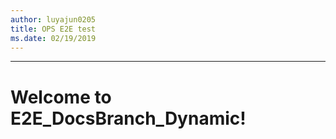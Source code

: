 ```yaml
---
author: luyajun0205
title: OPS E2E test 
ms.date: 02/19/2019
---
```

---

# Welcome to E2E_DocsBranch_Dynamic!
